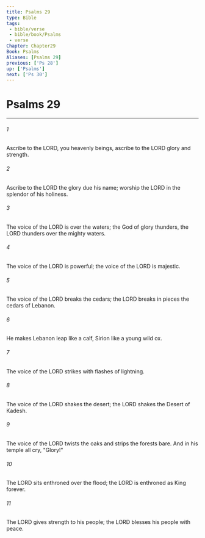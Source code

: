 ```yaml
---
title: Psalms 29
type: Bible
tags:
 - bible/verse
 - bible/book/Psalms
 - verse
Chapter: Chapter29
Book: Psalms
Aliases: [Psalms 29]
previous: ['Ps 28']
up: ['Psalms']
next: ['Ps 30']
---
```

# Psalms 29

***


###### 1 
Ascribe to the LORD, you heavenly beings, ascribe to the LORD glory and strength. 

###### 2 
Ascribe to the LORD the glory due his name; worship the LORD in the splendor of his holiness. 

###### 3 
The voice of the LORD is over the waters; the God of glory thunders, the LORD thunders over the mighty waters. 

###### 4 
The voice of the LORD is powerful; the voice of the LORD is majestic. 

###### 5 
The voice of the LORD breaks the cedars; the LORD breaks in pieces the cedars of Lebanon. 

###### 6 
He makes Lebanon leap like a calf, Sirion like a young wild ox. 

###### 7 
The voice of the LORD strikes with flashes of lightning. 

###### 8 
The voice of the LORD shakes the desert; the LORD shakes the Desert of Kadesh. 

###### 9 
The voice of the LORD twists the oaks and strips the forests bare. And in his temple all cry, "Glory!" 

###### 10 
The LORD sits enthroned over the flood; the LORD is enthroned as King forever. 

###### 11 
The LORD gives strength to his people; the LORD blesses his people with peace. 
